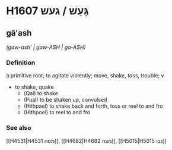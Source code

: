 # H1607 גָּעַשׁ / געש

## gâʻash

_(gaw-ash' | ɡaw-ASH | ɡa-ASH)_

### Definition

a primitive root; to agitate violently; move, shake, toss, trouble; v

- to shake, quake
  - (Qal) to shake
  - (Pual) to be shaken up, convulsed
  - (Hithpael) to shake back and forth, toss or reel to and fro
  - (Hithpoel) to reel to and fro

### See also

[[H4531|H4531 מסה]], [[H4682|H4682 מצה]], [[H5015|H5015 נבו]]
